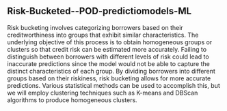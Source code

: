 ## Risk-Bucketed--POD-predictiomodels-ML

Risk bucketing involves categorizing borrowers based on their creditworthiness into groups that exhibit similar characteristics. The underlying objective of this process is to obtain homogeneous groups or clusters so that credit risk can be estimated more accurately. Failing to distinguish between borrowers with different levels of risk could lead to inaccurate predictions since the model would not be able to capture the distinct characteristics of each group. By dividing borrowers into different groups based on their riskiness, risk bucketing allows for more accurate predictions. Various statistical methods can be used to accomplish this, but we will employ clustering techniques such as K-means and DBScan algorithms to produce homogeneous clusters.
